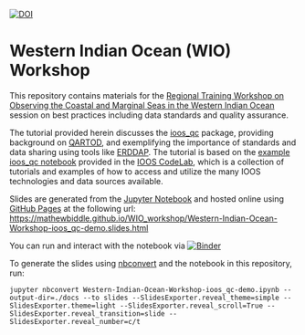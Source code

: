 
[![DOI](https://zenodo.org/badge/495949275.svg)](https://zenodo.org/badge/latestdoi/495949275)


# Western Indian Ocean (WIO) Workshop
This repository contains materials for the [Regional Training Workshop on Observing the Coastal and Marginal Seas in the Western Indian Ocean](https://www.clivar.org/events/regional-training-workshop-observing-coastal-and-marginal-seas-western-indian-ocean) 
session on best practices including data standards and quality assurance.

The tutorial provided herein discusses the [ioos_qc](https://github.com/ioos/ioos_qc) package, providing background on 
[QARTOD](https://ioos.noaa.gov/project/qartod/), and exemplifying the importance of standards and data sharing using 
tools like [ERDDAP](https://coastwatch.pfeg.noaa.gov/erddap/index.html). The tutorial is based on the [example ioos_qc notebook](https://ioos.github.io/ioos_code_lab/content/code_gallery/data_analysis_and_visualization_notebooks/2020-02-14-QARTOD_ioos_qc_Water-Level-Example.html) 
provided in the [IOOS CodeLab](https://ioos.github.io/ioos_code_lab/content/intro.html), which is a collection of 
tutorials and examples of how to access and utilize the many IOOS technologies and data sources available.

Slides are generated from the [Jupyter Notebook](https://github.com/MathewBiddle/WIO_workshop/blob/main/Western-Indian-Ocean-Workshop-ioos_qc-demo.ipynb) 
and hosted online using [GitHub Pages](https://pages.github.com/) at the following url: 
<https://mathewbiddle.github.io/WIO_workshop/Western-Indian-Ocean-Workshop-ioos_qc-demo.slides.html>

You can run and interact with the notebook via [![Binder](https://mybinder.org/badge_logo.svg)](https://mybinder.org/v2/gh/MathewBiddle/WIO_workshop/HEAD?labpath=Western-Indian-Ocean-Workshop-ioos_qc-demo.ipynb)

To generate the slides using [nbconvert](https://nbconvert.readthedocs.io/en/latest/usage.html) and the notebook in this
repository, run:
```shell
jupyter nbconvert Western-Indian-Ocean-Workshop-ioos_qc-demo.ipynb --output-dir=./docs --to slides --SlidesExporter.reveal_theme=simple --SlidesExporter.theme=light --SlidesExporter.reveal_scroll=True --SlidesExporter.reveal_transition=slide --SlidesExporter.reveal_number=c/t
```

